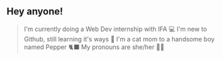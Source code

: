 ## Hey anyone!

> I'm currently doing a Web Dev internship with IFA 💻
> I'm new to Github, still learning it's ways 👾
> I'm a cat mom to a handsome boy named Pepper 🐈‍⬛
> My pronouns are she/her 💁‍♀️
